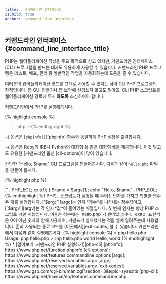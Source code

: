 ```yaml
---
title:   커맨드라인 인터페이스
isChild: true
anchor:  command_line_interface
---
```


## 커맨드라인 인터페이스 {#command_line_interface_title}

PHP는 웹어플리케이션 작성을 주요 목적으로 삼고 있지만, 커맨드라인 인터페이스(CLI) 프로그램을 만드는 데에도 유용하게
사용할 수 있습니다. 커맨드라인 PHP 프로그램은 테스트, 배포, 관리 등 일반적인 작업을 자동화하는데 도움을 줄 수 있습니다.

여러분의 웹어플리케이션 코드를 그대로 사용할 수 있다는 점이 CLI PHP 프로그램의 장점입니다. 웹 GUI 만들기나 웹 보안에
신경쓰지 않고도 말이죠. CLI PHP 스크립트를 웹어플리케이션 경로에 두지 **않도록** 조심하여아 합니다.

커맨드라인에서 PHP를 실행해봅시다.

{% highlight console %}
> php -i
{% endhighlight %}

`-i` 옵션은 [`phpinfo()`][phpinfo] 함수와 동일하게 PHP 설정을 출력합니다.

`-a` 옵션은 Ruby의 IRB나 Python의 대화형 쉘 같은 대화형 쉘을 제공합니다. 이것 말고도 유용한
[커맨드라인 옵션][cli-options]이 많이 있습니다.

간단한 "Hello, $name" CLI 프로그램을 만들어봅시다. 다음과 같이 `hello.php` 파일을 만들어 봅시다.

{% highlight php %}
<?php
if ($argc !== 2) {
    echo "Usage: php hello.php <name>." . PHP_EOL;
    exit(1);
}
$name = $argv[1];
echo "Hello, $name" . PHP_EOL;
{% endhighlight %}

PHP는 스크립트가 실행될 때 주어진 인자를 가지고 특별한 변수 두 개를 설정합니다. [`$argc`][argc]는 인자 *개수*를
나타내는 정수값이고, [`$argv`][argv]는 각 인자 *값*이 들어있는 배열입니다. 첫 번째 인자는 항상 PHP 스크립트 파일
이름입니다. 이같은 경우에는 `hello.php`가 들어있습니다.

`exit()` 표현식은 0이 아닌 숫자와 함께 사용하여, 커맨드가 실패했다는 것을 쉘에 알려주는데 사용합니다. 흔히 사용되는
종료 코드를 [이곳에서][exit-codes] 볼 수 있습니다.

커맨드라인에서 다음과 같이 실행해봅시다.

{% highlight console %}
> php hello.php
Usage: php hello.php <name>
> php hello.php world
Hello, world
{% endhighlight %}


 * [알아보기: 커맨드라인 PHP 실행하기][php-cli]

[phpinfo]: https://www.php.net/function.phpinfo
[cli-options]: https://www.php.net/features.commandline.options
[argc]: https://www.php.net/reserved.variables.argc
[argv]: https://www.php.net/reserved.variables.argv
[exit-codes]: https://www.gsp.com/cgi-bin/man.cgi?section=3&amp;topic=sysexits
[php-cli]: https://www.php.net/manual/en/features.commandline.php

